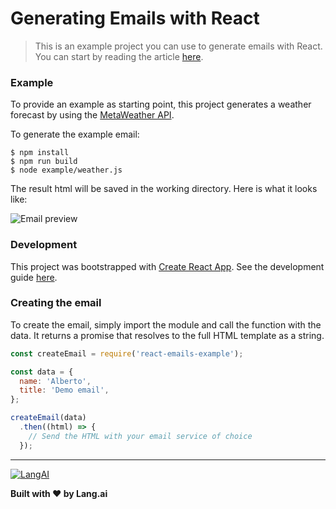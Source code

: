 # Generating Emails with React

> This is an example project you can use to generate emails with React.
> You can start by reading the article [here](https://building.lang.ai/how-to-build-emails-with-react-fcf941b125d1).


### Example

To provide an example as starting point, this project generates a weather
forecast by using the [MetaWeather API][metaweather].

To generate the example email:

```
$ npm install
$ npm run build
$ node example/weather.js
```

The result html will be saved in the working directory. Here is what it looks
like:

![Email preview](https://s3-eu-west-1.amazonaws.com/sentisis-images/github_public/react-emails/email-preview.png)


### Development

This project was bootstrapped with [Create React App][react-create-app].
 See the development guide [here][react-create-app-guide].


### Creating the email

To create the email, simply import the module and call the function with the
data. It returns a promise that resolves to the full HTML template as a string.

```js
const createEmail = require('react-emails-example');

const data = { 
  name: 'Alberto',
  title: 'Demo email',
};

createEmail(data)
  .then((html) => {
    // Send the HTML with your email service of choice
  });
```

- - - - - - - - - -

[![LangAI](https://s3-eu-west-1.amazonaws.com/langai-public/github/logo-small.png)][langai]

**Built with ❤️ by Lang.ai**

 [article]: https://building.sentisis.com/
 [langai]: https://building.lang.ai/
 [react-create-app]: https://github.com/facebookincubator/create-react-app
 [react-create-app-guide]: https://github.com/facebookincubator/create-react-app/blob/master/packages/react-scripts/template/README.md
 [metaweather]: https://www.metaweather.com/api/



